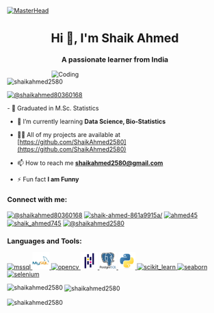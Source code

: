 [![MasterHead](https://www.simplilearn.com/ice9/free_resources_article_thumb/Data-Science-vs.-Big-Data-vs.jpg)](https://ShaikAhmed2580.io)
<h1 align="center">Hi 👋, I'm Shaik Ahmed</h1>
<h3 align="center">A passionate learner from India</h3>
<img align="right" alt="Coding" width="400" src="https://www.segalbenz.com/sites/default/files/SB-blog-5-research-stats_112420-550x300.gif">

<p align="left"> <img src="https://komarev.com/ghpvc/?username=shaikahmed2580&label=Profile%20views&color=0e75b6&style=flat" alt="shaikahmed2580" /> </p>

<p align="left"> <a href="https://twitter.com/@shaikahmed80360168" target="blank"><img src="https://img.shields.io/twitter/follow/@shaikahmed80360168?logo=twitter&style=for-the-badge" alt="@shaikahmed80360168" /></a> </p>
 - 🌱 Graduated in M.Sc. Statistics

- 🌱 I’m currently learning **Data Science, Bio-Statistics**

- 👨‍💻 All of my projects are available at [https://github.com/ShaikAhmed2580](https://github.com/ShaikAhmed2580)

- 📫 How to reach me **shaikahmed2580@gmail.com**

- ⚡ Fun fact **I am Funny**

<h3 align="left">Connect with me:</h3>
<p align="left">
<a href="https://twitter.com/@shaikahmed80360168" target="blank"><img align="center" src="https://raw.githubusercontent.com/rahuldkjain/github-profile-readme-generator/master/src/images/icons/Social/twitter.svg" alt="@shaikahmed80360168" height="30" width="40" /></a>
<a href="https://linkedin.com/in/shaik-ahmed-861a9915a/" target="blank"><img align="center" src="https://raw.githubusercontent.com/rahuldkjain/github-profile-readme-generator/master/src/images/icons/Social/linked-in-alt.svg" alt="shaik-ahmed-861a9915a/" height="30" width="40" /></a>
<a href="https://kaggle.com/ahmed45" target="blank"><img align="center" src="https://raw.githubusercontent.com/rahuldkjain/github-profile-readme-generator/master/src/images/icons/Social/kaggle.svg" alt="ahmed45" height="30" width="40" /></a>
<a href="https://instagram.com/shaik_ahmed745" target="blank"><img align="center" src="https://raw.githubusercontent.com/rahuldkjain/github-profile-readme-generator/master/src/images/icons/Social/instagram.svg" alt="shaik_ahmed745" height="30" width="40" /></a>
<a href="https://www.hackerrank.com/@shaikahmed2580" target="blank"><img align="center" src="https://raw.githubusercontent.com/rahuldkjain/github-profile-readme-generator/master/src/images/icons/Social/hackerrank.svg" alt="@shaikahmed2580" height="30" width="40" /></a>
</p>

<h3 align="left">Languages and Tools:</h3>
<p align="left"> <a href="https://www.microsoft.com/en-us/sql-server" target="_blank" rel="noreferrer"> <img src="https://www.svgrepo.com/show/303229/microsoft-sql-server-logo.svg" alt="mssql" width="40" height="40"/> </a> <a href="https://www.mysql.com/" target="_blank" rel="noreferrer"> <img src="https://raw.githubusercontent.com/devicons/devicon/master/icons/mysql/mysql-original-wordmark.svg" alt="mysql" width="40" height="40"/> </a> <a href="https://opencv.org/" target="_blank" rel="noreferrer"> <img src="https://www.vectorlogo.zone/logos/opencv/opencv-icon.svg" alt="opencv" width="40" height="40"/> </a> <a href="https://pandas.pydata.org/" target="_blank" rel="noreferrer"> <img src="https://raw.githubusercontent.com/devicons/devicon/2ae2a900d2f041da66e950e4d48052658d850630/icons/pandas/pandas-original.svg" alt="pandas" width="40" height="40"/> </a> <a href="https://www.postgresql.org" target="_blank" rel="noreferrer"> <img src="https://raw.githubusercontent.com/devicons/devicon/master/icons/postgresql/postgresql-original-wordmark.svg" alt="postgresql" width="40" height="40"/> </a> <a href="https://www.python.org" target="_blank" rel="noreferrer"> <img src="https://raw.githubusercontent.com/devicons/devicon/master/icons/python/python-original.svg" alt="python" width="40" height="40"/> </a> <a href="https://scikit-learn.org/" target="_blank" rel="noreferrer"> <img src="https://upload.wikimedia.org/wikipedia/commons/0/05/Scikit_learn_logo_small.svg" alt="scikit_learn" width="40" height="40"/> </a> <a href="https://seaborn.pydata.org/" target="_blank" rel="noreferrer"> <img src="https://seaborn.pydata.org/_images/logo-mark-lightbg.svg" alt="seaborn" width="40" height="40"/> </a> <a href="https://www.selenium.dev" target="_blank" rel="noreferrer"> <img src="https://raw.githubusercontent.com/detain/svg-logos/780f25886640cef088af994181646db2f6b1a3f8/svg/selenium-logo.svg" alt="selenium" width="40" height="40"/> </a> </p>

<p><img align="left" src="https://github-readme-stats.vercel.app/api/top-langs?username=shaikahmed2580&show_icons=true&locale=en&layout=compact" alt="shaikahmed2580" /></p>

<p>&nbsp;<img align="center" src="https://github-readme-stats.vercel.app/api?username=shaikahmed2580&show_icons=true&locale=en" alt="shaikahmed2580" /></p>

<p><img align="center" src="https://github-readme-streak-stats.herokuapp.com/?user=shaikahmed2580&" alt="shaikahmed2580" /></p>
